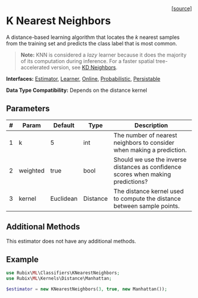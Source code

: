 <span style="float:right;"><a href="https://github.com/RubixML/RubixML/blob/master/src/Classifiers/KNearestNeighbors.php">[source]</a></span>

# K Nearest Neighbors
A distance-based learning algorithm that locates the *k* nearest samples from the training set and predicts the class label that is most common.

> **Note:** KNN is considered a *lazy* learner because it does the majority of its computation during inference. For a faster spatial tree-accelerated version, see [KD Neighbors](kd-neighbors.md).

**Interfaces:** [Estimator](../estimator.md), [Learner](../learner.md), [Online](../online.md), [Probabilistic](../probabilistic.md), [Persistable](../persistable.md)

**Data Type Compatibility:** Depends on the distance kernel

## Parameters
| # | Param | Default | Type | Description |
|---|---|---|---|---|
| 1 | k | 5 | int | The number of nearest neighbors to consider when making a prediction. |
| 2 | weighted | true | bool | Should we use the inverse distances as confidence scores when making predictions? |
| 3 | kernel | Euclidean | Distance | The distance kernel used to compute the distance between sample points. |

## Additional Methods
This estimator does not have any additional methods.

## Example
```php
use Rubix\ML\Classifiers\KNearestNeighbors;
use Rubix\ML\Kernels\Distance\Manhattan;

$estimator = new KNearestNeighbors(3, true, new Manhattan());
```